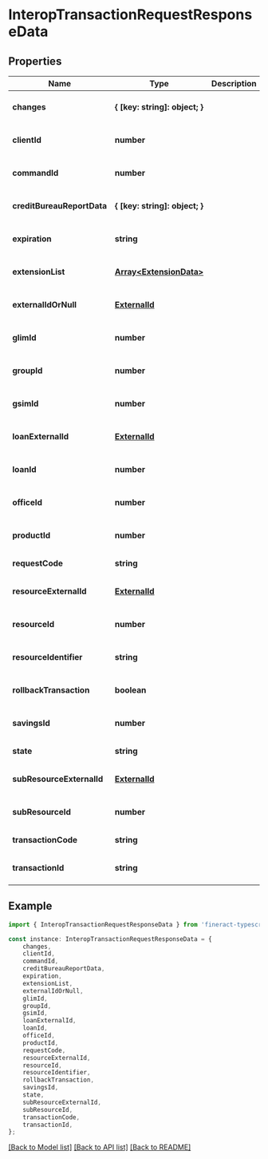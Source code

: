 # InteropTransactionRequestResponseData


## Properties

Name | Type | Description | Notes
------------ | ------------- | ------------- | -------------
**changes** | **{ [key: string]: object; }** |  | [optional] [default to undefined]
**clientId** | **number** |  | [optional] [default to undefined]
**commandId** | **number** |  | [optional] [default to undefined]
**creditBureauReportData** | **{ [key: string]: object; }** |  | [optional] [default to undefined]
**expiration** | **string** |  | [optional] [default to undefined]
**extensionList** | [**Array&lt;ExtensionData&gt;**](ExtensionData.md) |  | [optional] [default to undefined]
**externalIdOrNull** | [**ExternalId**](ExternalId.md) |  | [optional] [default to undefined]
**glimId** | **number** |  | [optional] [default to undefined]
**groupId** | **number** |  | [optional] [default to undefined]
**gsimId** | **number** |  | [optional] [default to undefined]
**loanExternalId** | [**ExternalId**](ExternalId.md) |  | [optional] [default to undefined]
**loanId** | **number** |  | [optional] [default to undefined]
**officeId** | **number** |  | [optional] [default to undefined]
**productId** | **number** |  | [optional] [default to undefined]
**requestCode** | **string** |  | [default to undefined]
**resourceExternalId** | [**ExternalId**](ExternalId.md) |  | [optional] [default to undefined]
**resourceId** | **number** |  | [optional] [default to undefined]
**resourceIdentifier** | **string** |  | [optional] [default to undefined]
**rollbackTransaction** | **boolean** |  | [optional] [default to undefined]
**savingsId** | **number** |  | [optional] [default to undefined]
**state** | **string** |  | [default to undefined]
**subResourceExternalId** | [**ExternalId**](ExternalId.md) |  | [optional] [default to undefined]
**subResourceId** | **number** |  | [optional] [default to undefined]
**transactionCode** | **string** |  | [default to undefined]
**transactionId** | **string** |  | [optional] [default to undefined]

## Example

```typescript
import { InteropTransactionRequestResponseData } from 'fineract-typescript-client';

const instance: InteropTransactionRequestResponseData = {
    changes,
    clientId,
    commandId,
    creditBureauReportData,
    expiration,
    extensionList,
    externalIdOrNull,
    glimId,
    groupId,
    gsimId,
    loanExternalId,
    loanId,
    officeId,
    productId,
    requestCode,
    resourceExternalId,
    resourceId,
    resourceIdentifier,
    rollbackTransaction,
    savingsId,
    state,
    subResourceExternalId,
    subResourceId,
    transactionCode,
    transactionId,
};
```

[[Back to Model list]](../README.md#documentation-for-models) [[Back to API list]](../README.md#documentation-for-api-endpoints) [[Back to README]](../README.md)
